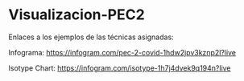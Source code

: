 # Visualizacion-PEC2
 
Enlaces a los ejemplos de las técnicas asignadas:

 Infograma: https://infogram.com/pec-2-covid-1hdw2jpv3kznp2l?live

 Isotype Chart: https://infogram.com/isotype-1h7j4dvek9q194n?live
